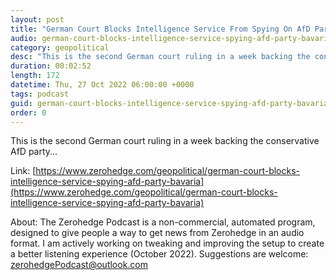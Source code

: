 ```yaml
---
layout: post
title: "German Court Blocks Intelligence Service From Spying On AfD Party In Bavaria"
audio: german-court-blocks-intelligence-service-spying-afd-party-bavaria-0
category: geopolitical
desc: "This is the second German court ruling in a week backing the conservative AfD party..."
duration: 00:02:52
length: 172
datetime: Thu, 27 Oct 2022 06:00:00 +0000
tags: podcast
guid: german-court-blocks-intelligence-service-spying-afd-party-bavaria-0
order: 0
---
```

This is the second German court ruling in a week backing the conservative AfD party...

Link: [https://www.zerohedge.com/geopolitical/german-court-blocks-intelligence-service-spying-afd-party-bavaria](https://www.zerohedge.com/geopolitical/german-court-blocks-intelligence-service-spying-afd-party-bavaria)

About: The Zerohedge Podcast is a non-commercial, automated program, designed to give people a way to get news from Zerohedge in an audio format.  I am actively working on tweaking and improving the setup to create a better listening experience (October 2022).  Suggestions are welcome: [zerohedgePodcast@outlook.com](mailto:zerohedgePodcast@outlook.com)